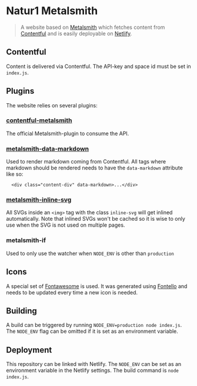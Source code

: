 # Natur1 Metalsmith
> A website based on [Metalsmith](http://www.metalsmith.io/) which fetches content from [Contentful](http://contentful.io) and is easily deployable on [Netlify](http://netlify.com).

## Contentful
Content is delivered via Contentful. The API-key and space id must be set in `index.js`.

## Plugins
The website relies on several plugins:
### [contentful-metalsmith](https://github.com/contentful/contentful-metalsmith)
The official Metalsmith-plugin to consume the API.
### [metalsmith-data-markdown](https://github.com/majodev/metalsmith-data-markdown)
Used to render markdown coming from Contentful. All tags where markdown should be rendered needs to have the `data-markdown` attribute like so:
```
  <div class="content-div" data-markdown>...</div>
```
### [metalsmith-inline-svg](https://github.com/meatysolutions/metalsmith-inline-svg)
All SVGs inside an `<img>` tag with the class `inline-svg` will get inlined automatically. Note that inlined SVGs won't be cached so it is wise to only use when the SVG is not used on multiple pages.
### metalsmith-if
Used to only use the watcher when `NODE_ENV` is other than `production`

## Icons
A special set of [Fontawesome](http://fontawesome.io/) is used. It was generated using [Fontello](http://fontello.com/) and needs to be updated every time a new icon is needed.

## Building
A build can be triggered by running `NODE_ENV=production node index.js`. The `NODE_ENV` flag can be omitted if it is set as an environment variable.

## Deployment
This repository can be linked with Netlify. The `NODE_ENV` can be set as an environment variable in the Netlify settings. The build command is `node index.js`.
